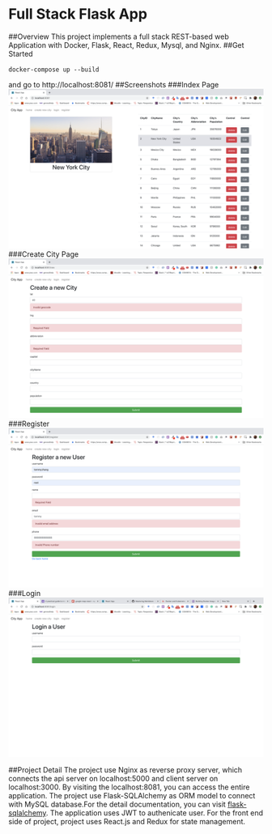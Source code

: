 # Full Stack Flask App

##Overview
This project implements a full stack REST-based web Application with Docker, Flask, React, Redux, Mysql, and Nginx.
##Get Started
```
docker-compose up --build
```
and go to http://localhost:8081/
##Screenshots
###Index Page
![Index page](./screenshots/index.png)
###Create City Page
![Create City](./screenshots/create.png)
###Register
![Register](./screenshots/register.png)
###Login
![Login](./screenshots/login.png)

##Project Detail 
The project use Nginx as reverse proxy server, which connects the api server on localhost:5000 and client server on localhost:3000. By visiting the localhost:8081, you can access the entire application.
The project use Flask-SQLAlchemy as ORM model to connect with MySQL database.For the detail documentation, you can visit 
[flask-sqlalchemy](https://flask-sqlalchemy.palletsprojects.com/en/2.x/quickstart/#a-minimal-application). The application uses JWT to authenicate user.
For the front end side of project, project uses React.js and Redux for state management. 
 
